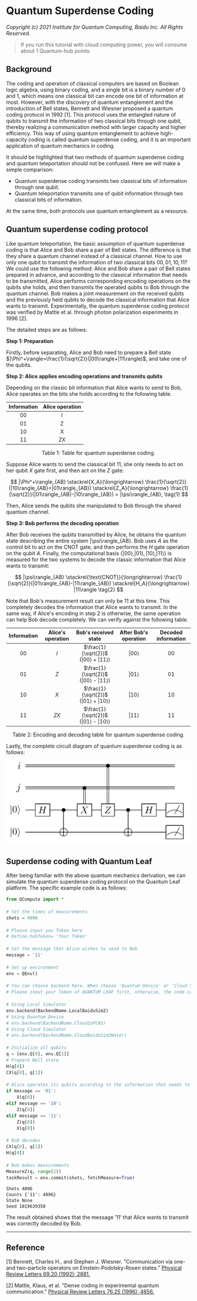 # Quantum Superdense Coding

*Copyright (c) 2021 Institute for Quantum Computing, Baidu Inc. All Rights Reserved.*

> If you run this tutorial with cloud computing power, you will consume about 1 Quantum-hub points.

## Background

The coding and operation of classical computers are based on Boolean logic algebra, using binary coding, and a single bit is a binary number of 0 and 1, which means one classical bit can encode one bit of information at most. However, with the discovery of quantum entanglement and the introduction of Bell states, Bennett and Wiesner proposed a quantum coding protocol in 1992 [1]. This protocol uses the entangled nature of qubits to transmit the information of two classical bits through one qubit, thereby realizing a communication method with larger capacity and higher efficiency. This way of using quantum entanglement to achieve high-capacity coding is called quantum superdense coding, and it is an important application of quantum mechanics in coding.

It should be highlighted that two methods of quantum superdense coding and quantum teleportation should not be confused. Here we will make a simple comparison:

- Quantum superdense coding transmits two classical bits of information through one qubit.
- Quantum teleportation transmits one of qubit information through two classical bits of information.

At the same time, both protocols use quantum entanglement as a resource.

## Quantum superdense coding protocol

Like quantum teleportation, the basic assumption of quantum superdense coding is that Alice and Bob share a pair of Bell states. The difference is that they share a quantum channel instead of a classical channel. How to use only one qubit to transmit the information of two classical bits $00,01,10,11$? We could use the following method: Alice and Bob share a pair of Bell states prepared in advance, and according to the classical information that needs to be transmitted, Alice performs corresponding encoding operations on the qubits she holds, and then transmits the operated qubits to Bob through the quantum channel. Bob makes a joint measurement on the received qubits and the previously held qubits to decode the classical information that Alice wants to transmit. Experimentally, the quantum superdense coding protocol was verified by Mattle et al. through photon polarization experiments in 1996 [2].

The detailed steps are as follows:

**Step 1: Preparation**

Firstly, before separating, Alice and Bob need to prepare a Bell state $|\Phi^+\rangle=\frac{1}{\sqrt{2}}(|00\rangle+|11\rangle)$, and take one of the qubits.

**Step 2: Alice applies encoding operations and transmits qubits**

Depending on the classic bit information that Alice wants to send to Bob, Alice operates on the bits she holds according to the following table.

| Information | Alice operation|
| :------: | :------: |
| 00 | I |
| 01 | Z |
| 10 | X |
| 11 | ZX |

<div style="text-align:center">Table 1: Table for quantum superdense coding. </div>

Suppose Alice wants to send the classical bit $11$, she only needs to act on her qubit $X$ gate first, and then act on the $Z$ gate:

$$
|\Phi^+\rangle_{AB} \stackrel{X_A}{\longrightarrow} \frac{1}{\sqrt{2}}(|10\rangle_{AB}+|01\rangle_{AB}) \stackrel{Z_A}{\longrightarrow} \frac{1}{\sqrt{2}}(|01\rangle_{AB}-|10\rangle_{AB}) = |\psi\rangle_{AB}, \tag{1}
$$

Then, Alice sends the qubits she manipulated to Bob through the shared quantum channel.

**Step 3: Bob performs the decoding operation**

After Bob receives the qubits transmitted by Alice, he obtains the quantum state describing the entire system |\psi\rangle_{AB}. Bob uses $A$ as the control bit to act on the CNOT gate, and then performs the $H$ gate operation on the qubit $A$. Finally, the computational basis $\{|00\rangle,|01\rangle,|10\rangle,|11\rangle\}$ is measured for the two systems to decode the classic information that Alice wants to transmit:

$$
|\psi\rangle_{AB} \stackrel{\text{CNOT}}{\longrightarrow} \frac{1}{\sqrt{2}}(|01\rangle_{AB}-|11\rangle_{AB}) \stackrel{H_A}{\longrightarrow} |11\rangle \tag{2}
$$

Note that Bob's measurement result can only be $11$ at this time. This completely decodes the information that Alice wants to transmit. In the same way, if Alice's encoding in step 2 is otherwise, the same operation can help Bob decode completely. We can verify against the following table.

| Information | Alice's operation | Bob's received state | After Bob's operation | Decoded information |
| :-----: | :----: | :----: | :----: | :----: |
| 00 | $I$ | $\frac{1}{\sqrt{2}}$ (&#124;00$\rangle$ + &#124;11$\rangle$) | &#124;00$\rangle$ | 00 |
| 01 | $Z$ | $\frac{1}{\sqrt{2}}$ (&#124;00$\rangle$ - &#124;11$\rangle)$ | &#124;01$\rangle$ | 01 |
| 10 | $X$ | $\frac{1}{\sqrt{2}}$ (&#124;01$\rangle$ + &#124;10$\rangle)$ | &#124;10$\rangle$ | 10 |
| 11 | $ZX$ | $\frac{1}{\sqrt{2}}$ (&#124;01$\rangle$ - &#124;10$\rangle)$ | &#124;11$\rangle$ | 11 |

<div style="text-align:center">Table 2: Encoding and decoding table for quantum superdense coding. </div>

Lastly, the complete circuit diagram of quantum superdense coding is as follows:

![Superdense-coding](figures/superdensecoding-fig-message.png "Figure 2: Circuit for transmit 'ij'.")

## Superdense coding with Quantum Leaf

After being familiar with the above quantum mechanics derivation, we can simulate the quantum superdense coding protocol on the Quantum Leaf platform. The specific example code is as follows:

```python
from QCompute import *

# Set the times of measurements
shots = 4096

# Please input you Token here
# Define.hubToken= 'Your Token'

# Set the message that Alice wishes to send to Bob
message = '11'

# Set up environment 
env = QEnv()

# You can choose backend here. When choose 'Quantum Device' or 'Cloud Simulator',
# Please input your Token of QUANTUM LEAF first, otherwise, the code cannot excute.

# Using Local Simulator
env.backend(BackendName.LocalBaiduSim2)
# Using Quantum Device
# env.backend(BackendName.CloudIoPCAS)
# Using Cloud Simulator
# env.backend(BackendName.CloudBaiduSim2Water)

# Initialize all qubits
q = [env.Q[0], env.Q[1]]
# Prepare Bell state
H(q[0])
CX(q[0], q[1])

# Alice operates its qubits according to the information that needs to be transmitted
if message == '01':
    X(q[0])
elif message == '10':
    Z(q[0])
elif message == '11':
    Z(q[0])
    X(q[0])

# Bob decodes
CX(q[0], q[1])
H(q[0])

# Bob makes measurements
MeasureZ(q, range(2))
taskResult = env.commit(shots, fetchMeasure=True)
```

```
Shots 4096
Counts {'11': 4096}
State None
Seed 1019639350
```

The result obtained shows that the message $'11'$ that Alice wants to transmit was correctly decoded by Bob.

---

## Reference

[1] Bennett, Charles H., and Stephen J. Wiesner. "Communication via one-and two-particle operators on Einstein-Podolsky-Rosen states." [Physical Review Letters 69.20 (1992): 2881.](https://journals.aps.org/prl/abstract/10.1103/PhysRevLett.69.2881)

[2] Mattle, Klaus, et al. "Dense coding in experimental quantum communication." [Physical Review Letters 76.25 (1996): 4656.](https://journals.aps.org/prl/abstract/10.1103/PhysRevLett.76.4656)
